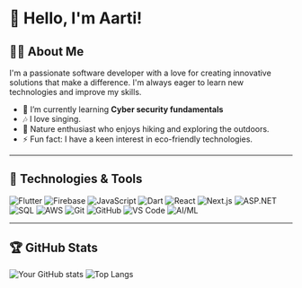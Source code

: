 
# 👋 Hello, I'm Aarti!

## 👨‍💻 About Me

I'm a passionate software developer with a love for creating innovative solutions that make a difference. I'm always eager to learn new technologies and improve my skills.

- 🌱 I’m currently learning **Cyber security fundamentals**
- 🎶 I love singing. 
- 🌳 Nature enthusiast who enjoys hiking and exploring the outdoors.
- ⚡ Fun fact: I have a keen interest in eco-friendly technologies.


---

## 🔧 Technologies & Tools

![Flutter](https://img.shields.io/badge/-Flutter-02569B?style=flat&logo=flutter&logoColor=white)
![Firebase](https://img.shields.io/badge/-Firebase-FFCA28?style=flat&logo=firebase&logoColor=white)
![JavaScript](https://img.shields.io/badge/-JavaScript-F7DF1E?style=flat&logo=javascript&logoColor=black)
![Dart](https://img.shields.io/badge/-Dart-0175C2?style=flat&logo=dart&logoColor=white)
![React](https://img.shields.io/badge/-React-61DAFB?style=flat&logo=react&logoColor=white)
![Next.js](https://img.shields.io/badge/-Next.js-000000?style=flat&logo=next.js&logoColor=white)
![ASP.NET](https://img.shields.io/badge/-ASP.NET-512BD4?style=flat&logo=dotnet&logoColor=white)
![SQL](https://img.shields.io/badge/-SQL-4479A1?style=flat&logo=postgresql&logoColor=white)
![AWS](https://img.shields.io/badge/-AWS-232F3E?style=flat&logo=amazon-aws&logoColor=white)
![Git](https://img.shields.io/badge/-Git-F05032?style=flat&logo=git&logoColor=white)
![GitHub](https://img.shields.io/badge/-GitHub-181717?style=flat&logo=github&logoColor=white)
![VS Code](https://img.shields.io/badge/-VS%20Code-007ACC?style=flat&logo=visual-studio-code&logoColor=white)
![AI/ML](https://img.shields.io/badge/-AI/ML-FF6F00?style=flat&logo=ai&logoColor=white)


---

## 🏆 GitHub Stats

![Your GitHub stats](https://github-readme-stats.vercel.app/api?username=AartiDevkar&show_icons=true&theme=radical)
![Top Langs](https://github-readme-stats.vercel.app/api/top-langs/?username=AartiDevkar&layout=compact&theme=radical)
